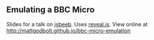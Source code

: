 Emulating a BBC Micro
---------------------

Slides for a talk on [jsbeeb][].  Uses [reveal.js][rjs].  View online at http://mattgodbolt.github.io/bbc-micro-emulation

[jsbeeb]: http://bbc.godbolt.org/
[rjs]: http://lab.hakim.se/reveal-js/#/
